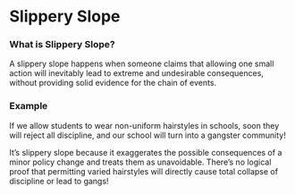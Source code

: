# Slippery Slope

### What is Slippery Slope?

A slippery slope happens when someone claims that allowing one small action will inevitably lead to extreme and undesirable consequences, without providing solid evidence for the chain of events.

### Example

If we allow students to wear non-uniform hairstyles in schools, soon they will reject all discipline, and our school will turn into a gangster community!

It’s slippery slope because it exaggerates the possible consequences of a minor policy change and treats them as unavoidable. There’s no logical proof that permitting varied hairstyles will directly cause total collapse of discipline or lead to gangs!

